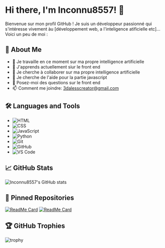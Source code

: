 # Hi there, I'm Inconnu8557! 👋

Bienvenue sur mon profil GitHub ! Je suis un développeur passionné qui s'intéresse vivement àu [développement web, a l'inteligence atificielle etc]... Voici un peu de moi :
## 🚀 About Me
- 🔭 Je travaille en ce moment sur ma propre intelligence artificielle
- 🌱 J'apprends actuellement siur le front end
- 👯 Je cherche à collaborer sur ma propre intelligence artificielle
- 🤔 Je cherche de l'aide pour la partie javascript
- 💬 Posez-moi des questions sur le front end
- 📫 Comment me joindre: 3dalesscreator@gmail.com


## 🛠️ Languages and Tools
- ![HTML](https://img.shields.io/badge/-HTML5-E34F26?style=flat&logo=html5&logoColor=white)
- ![CSS](https://img.shields.io/badge/-CSS3-1572B6?style=flat&logo=css3&logoColor=white)
- ![JavaScript](https://img.shields.io/badge/-JavaScript-F7DF1E?style=flat&logo=javascript&logoColor=black)
- ![Python](https://img.shields.io/badge/-Python-3776AB?style=flat&logo=python&logoColor=white)
- ![Git](https://img.shields.io/badge/-Git-F05032?style=flat&logo=git&logoColor=white)
- ![GitHub](https://img.shields.io/badge/-GitHub-181717?style=flat&logo=github&logoColor=white)
- ![VS Code](https://img.shields.io/badge/-Visual%20Studio%20Code-007ACC?style=flat&logo=visual-studio-code&logoColor=white)

## 📈 GitHub Stats
![Inconnu8557's GitHub stats](https://github-readme-stats.vercel.app/api?username=Inconnu8557&show_icons=true&theme=radical)

## 📌 Pinned Repositories
[![ReadMe Card](https://github-readme-stats.vercel.app/api/pin/?username=Inconnu8557&repo=Inconnu8557)](https://github.com/Inconnu8557/Inconnu8557)
[![ReadMe Card](https://github-readme-stats.vercel.app/api/pin/?username=Inconnu8557&repo=MyPortfolio)]((https://github.com/Inconnu8557/MyPortfolio))

## 🏆 GitHub Trophies
![trophy](https://github-profile-trophy.vercel.app/?username=Inconnu8557&theme=onedark)

